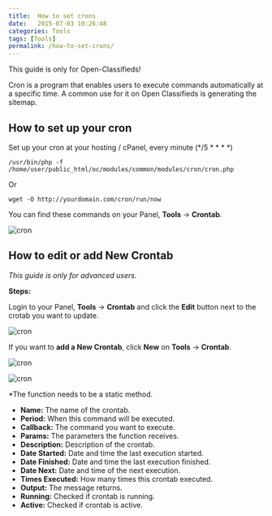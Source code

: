 ```yaml
---
title:  How to set crons
date:   2015-07-03 10:26:48
categories: Tools
tags: [Tools]
permalink: /how-to-set-crons/
---
```

<div class="alert alert-warning">
<strong><i class="glyphicon glyphicon-warning-sign"></i> </strong> This guide is only for Open-Classifieds!
</div>

Cron is a program that enables users to execute commands automatically at a specific time. A common use for it on Open Classifieds is generating the sitemap.

## How to set up your cron

Set up your cron at your hosting / cPanel, every minute (*/5 * * * *)

    /usr/bin/php -f /home/user/public_html/oc/modules/common/modules/cron/cron.php

Or

    wget -O http://yourdomain.com/cron/run/now
    

You can find these commands on your Panel, **Tools** -> **Crontab**.

![cron](//docs.yclas.com/images/crontab3.png)

## How to edit or add New Crontab

_This guide is only for advanced users._

**Steps:**

Login to your Panel, **Tools** -> **Crontab** and click the **Edit** button next to the crotab you want to update.

![cron](//docs.yclas.com/images/crontab.png)

If you want to **add a New Crontab**, click **New** on **Tools** -> **Crontab**.

![cron](//docs.yclas.com/images/crontab1.png)

![cron](//docs.yclas.com/images/crontab2.png)

*The function needs to be a static method.

+ **Name:** The name of the crontab.
+ **Period:** When this command will be executed. 
+ **Callback:** The command you want to execute.
+ **Params:** The parameters the function receives.
+ **Description:** Description of the crontab.
+ **Date Started:** Date and time the last execution started.
+ **Date Finished:** Date and time the last execution finished.
+ **Date Next:** Date and time of the next execution.
+ **Times Executed:** How many times this crontab executed.
+ **Output:** The message returns. 
+ **Running:** Checked if crontab is running.
+ **Active:** Checked if crontab is active.



